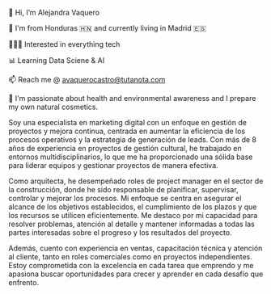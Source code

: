 👋 Hi, I’m Alejandra Vaquero

📍 I'm from Honduras 🇭🇳 and currently living in Madrid 🇪🇸

👩🏻‍💻 Interested in everything tech

📊 Learning Data Sciene & AI

📫 Reach me @ avaquerocastro@tutanota.com

🌱 I'm passionate about health and environmental awareness and I prepare my own natural cosmetics.


Soy una especialista en marketing digital con un enfoque en gestión de proyectos y mejora continua, centrada en aumentar la eficiencia de los procesos operativos y la estrategia de generación de leads. Con más de 8 años de experiencia en proyectos de gestión cultural, he trabajado en entornos multidisciplinarios, lo que me ha proporcionado una sólida base para liderar equipos y gestionar proyectos de manera efectiva.

Como arquitecta, he desempeñado roles de project manager en el sector de la construcción, donde he sido responsable de planificar, supervisar, controlar y mejorar los procesos. Mi enfoque se centra en asegurar el alcance de los objetivos establecidos, el cumplimiento de los plazos y que los recursos se utilicen eficientemente. Me destaco por mi capacidad para resolver problemas, atención al detalle y mantener informadas a todas las partes interesadas sobre el progreso y los resultados del proyecto.

Además, cuento con experiencia en ventas, capacitación técnica y atención al cliente, tanto en roles comerciales como en proyectos independientes. Estoy comprometida con la excelencia en cada tarea que emprendo y me apasiona buscar oportunidades para crecer y aprender en cada desafío que enfrento.


<!---
avaquerocastro/avaquerocastro is a ✨ special ✨ repository because its `README.md` (this file) appears on your GitHub profile.
You can click the Preview link to take a look at your changes.
--->

